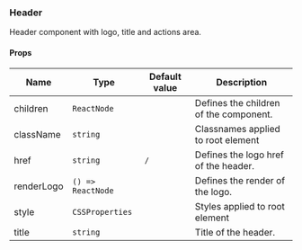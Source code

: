 ### Header

Header component with logo, title and actions area.

#### Props

| Name       | Type              | Default value | Description                            |
| ---------- | ----------------- | ------------- | -------------------------------------- |
| children   | `ReactNode`       |               | Defines the children of the component. |
| className  | `string`          |               | Classnames applied to root element     |
| href       | `string`          | `/`           | Defines the logo href of the header.   |
| renderLogo | `() => ReactNode` |               | Defines the render of the logo.        |
| style      | `CSSProperties`   |               | Styles applied to root element         |
| title      | `string`          |               | Title of the header.                   |
